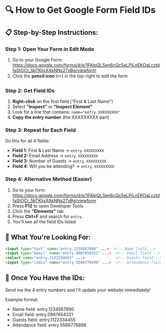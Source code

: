 # 🔍 How to Get Google Form Field IDs

## 📋 Step-by-Step Instructions:

### Step 1: Open Your Form in Edit Mode
1. Go to your Google Form: https://docs.google.com/forms/d/e/1FAIpQLSen6cQc5eLPjLnEKOaLcztdfaStOCr_5bTKlixXAkNNs27xBg/viewform
2. Click the **pencil icon** (✏️) in the top-right to edit the form

### Step 2: Get Field IDs
1. **Right-click** on the first field ("First & Last Name")
2. Select **"Inspect"** or **"Inspect Element"**
3. Look for a line that contains: `name="entry.XXXXXXXXX"`
4. **Copy the entry number** (the XXXXXXXXX part)

### Step 3: Repeat for Each Field
Do this for all 4 fields:
- **Field 1:** First & Last Name → `entry.XXXXXXXXX`
- **Field 2:** Email Address → `entry.XXXXXXXXX`  
- **Field 3:** Number of Guests → `entry.XXXXXXXXX`
- **Field 4:** Will you be attending? → `entry.XXXXXXXXX`

### Step 4: Alternative Method (Easier)
1. Go to your form: https://docs.google.com/forms/d/e/1FAIpQLSen6cQc5eLPjLnEKOaLcztdfaStOCr_5bTKlixXAkNNs27xBg/viewform
2. Press **F12** to open Developer Tools
3. Click the **"Elements"** tab
4. Press **Ctrl+F** and search for `entry.`
5. You'll see all the field IDs listed

## 📝 What You're Looking For:
```html
<input type="text" name="entry.1234567890" ...>  <!-- Name field -->
<input type="email" name="entry.0987654321" ...>  <!-- Email field -->
<select name="entry.1122334455" ...>              <!-- Guests field -->
<input type="radio" name="entry.5566778899" ...>  <!-- Attendance field -->
```

## 🎯 Once You Have the IDs:
Send me the 4 entry numbers and I'll update your website immediately!

Example format:
- Name field: entry.1234567890
- Email field: entry.0987654321
- Guests field: entry.1122334455
- Attendance field: entry.5566778899
